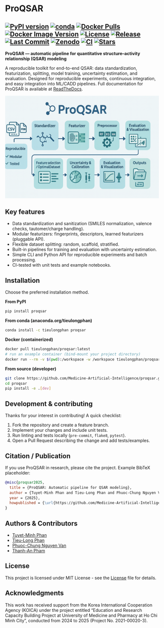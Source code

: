 # ProQSAR

[![PyPI version](https://img.shields.io/pypi/v/proqsar.svg)](https://pypi.org/project/proqsar/)
[![conda](https://img.shields.io/conda/vn/tieulongphan/proqsar.svg?label=conda)](https://anaconda.org/tieulongphan/proqsar)
[![Docker Pulls](https://img.shields.io/docker/pulls/tieulongphan/proqsar.svg)](https://hub.docker.com/r/tieulongphan/proqsar)
[![Docker Image Version](https://img.shields.io/docker/v/tieulongphan/proqsar/latest?label=container)](https://hub.docker.com/r/tieulongphan/proqsar)
[![License](https://img.shields.io/github/license/Medicine-Artificial-Intelligence/proqsar.svg)](https://github.com/Medicine-Artificial-Intelligence/proqsar/blob/main/LICENSE)
[![Release](https://img.shields.io/github/v/release/Medicine-Artificial-Intelligence/proqsar.svg)](https://github.com/Medicine-Artificial-Intelligence/proqsar/releases)
[![Last Commit](https://img.shields.io/github/last-commit/Medicine-Artificial-Intelligence/proqsar.svg)](https://github.com/Medicine-Artificial-Intelligence/proqsar/commits)
[![Zenodo](https://zenodo.org/badge/DOI/10.5281/zenodo.17209616.svg)](https://doi.org/10.5281/zenodo.17209616)
[![CI](https://github.com/Medicine-Artificial-Intelligence/proqsar/actions/workflows/test-and-lint.yml/badge.svg?branch=main)](https://github.com/Medicine-Artificial-Intelligence/proqsar/actions/workflows/test-and-lint.yml)
[![Stars](https://img.shields.io/github/stars/Medicine-Artificial-Intelligence/proqsar.svg?style=social&label=Star)](https://github.com/Medicine-Artificial-Intelligence/proqsar/stargazers)
---

**ProQSAR — automatic pipeline for quantitative structure–activity relationship (QSAR) modeling**

A reproducible toolkit for end-to-end QSAR: data standardization, featurization, splitting, model training, uncertainty estimation, and evaluation. Designed for reproducible experiments, continuous integration, and easy integration into ML/CADD pipelines. Full documentation for ProQSAR is available at [ReadTheDocs](https://proqsar.readthedocs.io/en/latest/).

![ProQSAR](https://raw.githubusercontent.com/Medicine-Artificial-Intelligence/ProQSAR/main/doc/fig/proqsar.png)



## Key features

- Data standardization and sanitization (SMILES normalization, valence checks, tautomer/charge handling).
- Modular featurizers: fingerprints, descriptors, learned featurizers (pluggable API).
- Flexible dataset splitting: random, scaffold, stratified.
- Built-in pipelines for training and evaluation with uncertainty estimation.
- Simple CLI and Python API for reproducible experiments and batch processing.
- CI-tested with unit tests and example notebooks.


## Installation

Choose the preferred installation method.

**From PyPI**

```bash
pip install proqsar
```

**From conda (anaconda.org/tieulongphan)**

```bash
conda install -c tieulongphan proqsar
```

**Docker (containerized)**

```bash
docker pull tieulongphan/proqsar:latest
# run an example container (bind-mount your project directory)
docker run --rm -v $(pwd):/workspace -w /workspace tieulongphan/proqsar:latest proqsar --help
```

**From source (developer)**

```bash
git clone https://github.com/Medicine-Artificial-Intelligence/proqsar.git
cd proqsar
pip install -e .[dev]
```

## Development & contributing

Thanks for your interest in contributing! A quick checklist:

1. Fork the repository and create a feature branch.
2. Implement your changes and include unit tests.
3. Run linting and tests locally (`pre-commit`, `flake8`, `pytest`).
4. Open a Pull Request describing the change and add tests/examples.

## Citation / Publication

If you use ProQSAR in research, please cite the project. Example BibTeX placeholder:

```bibtex
@misc{proqsar2025,
  title = {ProQSAR: Automatic pipeline for QSAR modeling},
  author = {Tuyet-Minh Phan and Tieu-Long Phan and Phuoc-Chung Nguyen Van and contributors},
  year = {2025},
  howpublished = {\url{https://github.com/Medicine-Artificial-Intelligence/proqsar}}
}
```

## Authors & Contributors

- [Tuyet-Minh Phan](https://github.com/tuyetminhphan)
- [Tieu-Long Phan](https://tieulongphan.github.io/)
- [Phuoc-Chung Nguyen Van](https://github.com/phuocchung123)
- [Thanh-An Pham](https://github.com/Thanh-An-Pham)


## License

This project is licensed under MIT License - see the [License](LICENSE) file for details.

## Acknowledgments

This work has received support from the Korea International Cooperation Agency (KOICA) under the project entitled “Education and Research Capacity Building Project at University of Medicine and Pharmacy at Ho Chi Minh City”, conducted from 2024 to 2025 (Project No. 2021-00020-3).